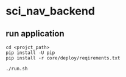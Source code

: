 # sci_nav_backend


## run application


```shell
cd <projct_path>
pip install -U pip
pip install -r core/deploy/reqirements.txt

./run.sh
```
